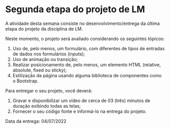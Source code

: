 # Segunda etapa do projeto de LM

A atividade desta semana consiste no desenvolvimento/entrega da última etapa do projeto da disciplina de LM.

Neste momento, o projeto será avaliado considerando os seguintes tópicos:

1. Uso de, pelo menos, um formulário, com diferentes de tipos de entradas de dados nos formulários (inputs);
2. Uso de animação ou transição;
3. Realizar posicionamento de, pelo menos, um elemento HTML (relative, absolute, fixed ou sticky);
4. Estilização da página usando alguma biblioteca de componentes como o Bootstrap.

Para entregar o seu projeto, você deverá:

1) Gravar e disponibilizar um vídeo de cerca de 03 (três) minutos de duração exibindo todas as telas;
2) Fornecer o seu código fonte e informá-lo na entrega do projeto.

Data da entrega: 04/07/2022
